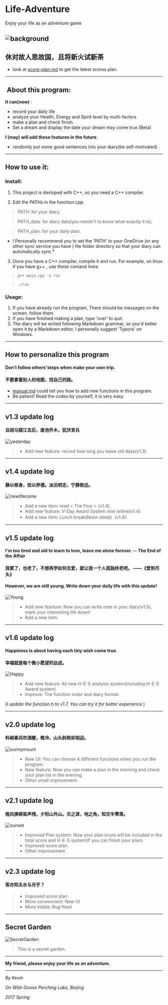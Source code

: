 # Life-Adventure

Enjoy your life as an adventure game


![background](https://raw.githubusercontent.com/anothersnoopy/Markdown_photos/master/x.jpg)
-----


## 休对故人思故国，且将新火试新茶

+ look at [score-plan.md](https://github.com/anothersnoopy/Life-Adventure/blob/master/score-plan.md) to get the latest scores plan.

-----

##  About this program:
**It can(now)** :
+ record your daily life
+ analyze your Health, Energy and Spirit level by multi-factors
+ make a plan and check finish.
+ Set a dream and display the date your dream may come true.(Beta)


**I  (may) will add these features in the future**: 
+ randomly put some good sentences into your diary(be self-motivated) .



----


## How to use it:

### Install:
1. This project is devloped with C++, so you need a C++ compiler.

2. Edit the PATHs in the function.cpp. 
> PATH: for your diary; 

> PATH_data: for diary data(you needn't to know what exactly it is); 

> PATH_plan: for your daily plan.

* I Personally recommend you to set the 'PATH' to your OneDrive (or any other sync service you have ) file folder directory so that your diary can automatically sync.*

3. Once you have a C++ compiler, compile it and run. For example, on linux if you have g++ , use these comand lines:

>`g++ main.cpp -o run`

>`./run`

### Usage:
1. If you have already run the program, There should be messages on the screen, follow them.
2. If you have finished making a plan, type 'over' to quit.
3. The diary will be writed following Markdown grammar, so you'd better open it by a Markdown editor, I personally suggest 'Typora' on Windows. 

----

## How to personalize this program
#### Don't follow others'steps when make your own trip. 
#### 不要拿着别人的地图，找自己的路。

+ [manual.md](https://github.com/anothersnoopy/Life-Adventure/blob/master/manual.md) could tell you how to add new functions in this program.
+ Be patient! Read the codes by yourself, it is very easy.

------
## v1.3 update log
#### 自胡马窥江去后，废池乔木，犹厌言兵
![yesterday](https://raw.githubusercontent.com/anothersnoopy/Markdown_photos/master/xx2.jpg)
> + Add new feature: record how long you leave old days(v1.3)

-----
## v1.4 update log
#### 静以修身，俭以养德。淡泊明志，宁静致远。
![newlifecome](https://raw.githubusercontent.com/anothersnoopy/Markdown_photos/master/xx3.jpg)
> + Add a new item: read < The Four > (v1.4).
> + Add new feature: V-Day Award System now online(v1.4)
> + Add a new item: Lunch break(Noon sleep)（v1.4). 

-----------
## v1.5 update log
#### I'm too tired and old to learn to love, leave me alone forever.  -- The End of the Affair
#### 我累了，也老了，不想再学如何去爱，就让我一个人孤独终老吧。 ——《爱到尽头》
#### However, we are still young. Write down your daily life with this update!

![Young](https://raw.githubusercontent.com/anothersnoopy/Markdown_photos/master/xx4.jpg)
> + Add new fearture: Now you can write note in your diary(v1.5), mark your interesting life down!
> + Add a new item.

--------------
## v1.6 update log
#### Happiness is about having each tiny wish come true.
#### 幸福就是每个微小愿望的达成。

![Happy](https://raw.githubusercontent.com/anothersnoopy/Markdown_photos/master/xx5.jpg)
> + Add new feature: All new H-E-S analysis system(including H-E-S Award system)
> + Improve: The function order and diary format.

(*I update the function.h to v1.7. You can try it for better experience.*) 

----------------

## v2.0 update log
#### 料峭春风吹酒醒，微冷，山头斜照却相迎。
![sunnymount](https://raw.githubusercontent.com/anothersnoopy/Markdown_photos/master/xx7.jpg)
> + New UI: You can choose 4 different functions when you run the program.
> + New feature: Now you can make a plan in the morning and check your plan list in the evening.
> + Other small improvement.

-----------------
## v2.1 update log
#### 晚风拂柳笛声残，夕阳山外山。天之涯，地之角，知交半零落。

![sunset](https://raw.githubusercontent.com/anothersnoopy/Markdown_photos/master/xx8.jpg)
> + Improved Plan system: Now your plan score will be included in the total score and H-E-S system(If you can finish your plan).
> + Improved score plan.
> + Other improvement.

----------------
## v2.3 update log
#### 客亦知夫水与月乎？

> + Improved score plan.
> + More convennient: New UI
> + More stable: Bug fixed


----------------
## Secret Garden
![SecretGarden](https://raw.githubusercontent.com/anothersnoopy/Markdown_photos/master/xx6.jpg)

> This is a secret garden.


-----
**My friend, please enjoy your life as an adventure.**

----------
*By Kevin* 

*On Wild-Goose Perching Lake, Beijing*

*2017 Spring*

